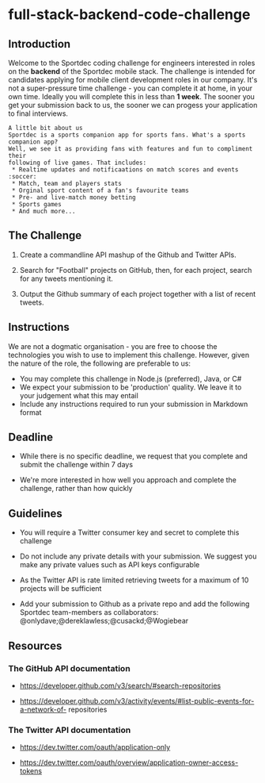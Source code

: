 # full-stack-backend-code-challenge

## Introduction
Welcome to the Sportdec coding challenge for engineers interested in roles on the __backend__ of the Sportdec mobile stack. The challenge is intended for candidates applying for mobile client development roles in our company. It's not a super-pressure time challenge - you can complete it at home, in your own time. Ideally you will complete this in less than __1 week__. 
The sooner you get your submission back to us, the sooner we can progess your application to final interviews.

    A little bit about us
    Sportdec is a sports companion app for sports fans. What's a sports companion app? 
    Well, we see it as providing fans with features and fun to compliment their 
    following of live games. That includes:
     * Realtime updates and notificaations on match scores and events :soccer:
     * Match, team and players stats
     * Orginal sport content of a fan's favourite teams
     * Pre- and live-match money betting
     * Sports games
     * And much more...


## The Challenge

1. Create a commandline API mashup of the Github and Twitter APIs.

2. Search for "Football" projects on GitHub, then, for each project, search for any tweets mentioning it.

3. Output the Github summary of each project together with a list of recent tweets.

## Instructions

We are not a dogmatic organisation - you are free to choose the technologies you wish to use to implement this challenge. However, given the nature of the role, the following are preferable to us:

- You may complete this challenge in Node.js (preferred), Java, or C#
- We expect your submission to be 'production' quality. We leave it to your judgement what this may entail
- Include any instructions required to run your submission in Markdown format

## Deadline

- While there is no specific deadline, we request that you complete and submit the challenge within 7 days

- We're more interested in how well you approach and complete the challenge, rather than how quickly

## Guidelines

- You will require a Twitter consumer key and secret to complete this challenge

- Do not include any private details with your submission. We suggest you make any private values such as API keys configurable

- As the Twitter API is rate limited retrieving tweets for a maximum of 10 projects will be sufficient

- Add your submission to Github as a private repo and add the following Sportdec team-members as collaborators:
  @onlydave;@dereklawless;@cusackd;@Wogiebear

## Resources

### The GitHub API documentation
- https://developer.github.com/v3/search/#search-repositories

- https://developer.github.com/v3/activity/events/#list-public-events-for-a-network-of-
repositories


### The Twitter API documentation
- https://dev.twitter.com/oauth/application-only

- https://dev.twitter.com/oauth/overview/application-owner-access-tokens
